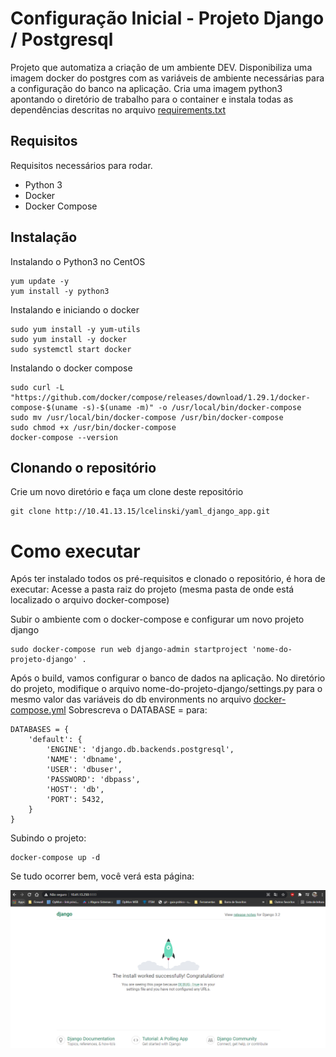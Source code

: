# Configuração Inicial - Projeto Django / Postgresql

Projeto que automatiza a criação de um ambiente DEV. 
Disponibiliza uma imagem docker do postgres com as variáveis de ambiente necessárias para a configuração do banco na aplicação.
Cria uma imagem python3 apontando o diretório de trabalho para o container e instala todas as dependências descritas no arquivo [requirements.txt](requirements.txt)


## Requisitos

Requisitos necessários para rodar.

- Python 3
- Docker
- Docker Compose

## Instalação 

Instalando o Python3 no CentOS

```
yum update -y
yum install -y python3
```

Instalando e iniciando o docker

```
sudo yum install -y yum-utils
sudo yum install -y docker
sudo systemctl start docker
```

Instalando o docker compose

```
sudo curl -L "https://github.com/docker/compose/releases/download/1.29.1/docker-compose-$(uname -s)-$(uname -m)" -o /usr/local/bin/docker-compose
sudo mv /usr/local/bin/docker-compose /usr/bin/docker-compose
sudo chmod +x /usr/bin/docker-compose
docker-compose --version
```


## Clonando o repositório

Crie um novo diretório e faça um clone deste repositório

```
git clone http://10.41.13.15/lcelinski/yaml_django_app.git
```

# Como executar 

Após ter instalado todos os pré-requisitos e clonado o repositório, é hora de executar:
Acesse a pasta raiz do projeto (mesma pasta de onde está localizado o arquivo docker-compose)

Subir o ambiente com o docker-compose e configurar um novo projeto django

```
sudo docker-compose run web django-admin startproject 'nome-do-projeto-django' .
```

Após o build, vamos configurar o banco de dados na aplicação.
No diretório do projeto, modifique o arquivo nome-do-projeto-django/settings.py para o mesmo valor das variáveis do db environments no arquivo [docker-compose.yml](docker-compose.yml)
Sobrescreva o DATABASE = para:

```
DATABASES = {
    'default': {
        'ENGINE': 'django.db.backends.postgresql',
        'NAME': 'dbname',
        'USER': 'dbuser',
        'PASSWORD': 'dbpass',
        'HOST': 'db',
        'PORT': 5432,
    }
}
```

Subindo o projeto:

```
docker-compose up -d
```

Se tudo ocorrer bem, você verá esta página:

![Django Logo](img/django.PNG)

